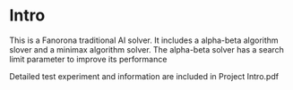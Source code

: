 # Intro
This is a Fanorona traditional AI solver.
It includes a alpha-beta algorithm slover and a minimax algorithm solver.
The alpha-beta solver has a search limit parameter to improve its performance

Detailed test experiment and information are included in Project Intro.pdf
